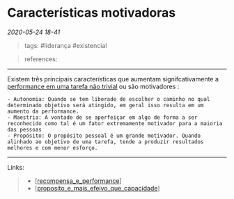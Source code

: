 # Características motivadoras

*2020-05-24 18-41*
> tags: #liderança #existencial

> references: 
---
Existem três principais características que aumentam signifcativamente a [performance em uma tarefa não trivial](recompensa_e_performance.md) ou são motivadores :

    - Autonomia: Quando se tem liberade de escolher o caminho no qual determinado objetivo será atingido, em geral isso resulta em um aumento da performance.
    - Maestria: A vontade de se aperfeiçar em algo de forma a ser reconhecido como tal é um fator extremamente motivador para a maioria das pessoas
    - Propósito: O propósito pessoal é um grande motivador. Quando alinhado ao objetivo de uma tarefa, tende a produzir resultados melhores e com menor esforço.

---
Links:
>   - [[recompensa_e_performance]]
>   - [[proposito_e_mais_efeivo_que_capacidade]]

[//begin]: # "Autogenerated link references for markdown compatibility"
[proposito_e_mais_efeivo_que_capacidade]: proposito_e_mais_efeivo_que_capacidade "Propósito é mais efeivo que capacidade"
[recompensa_e_performance]: recompensa_e_performance "Recompensa e Performance"
[//end]: # "Autogenerated link references"